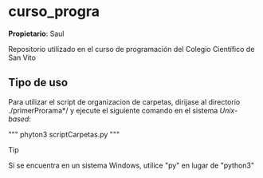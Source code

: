 # curso_progra

__Propietario__: Saul

Repositorio utilizado en el curso de programación del Colegio Científico de San Vito

## Tipo de uso

Para utilizar el script de organizacion de carpetas, dirijase al directorio ./primerProrama*/ y ejecute el siguiente comando en el sistema _Unix-based_:

"""
phyton3 scriptCarpetas.py
"""

>[!TIP]
>Si se encuentra en un sistema Windows, utilice "py" en lugar de "python3"


